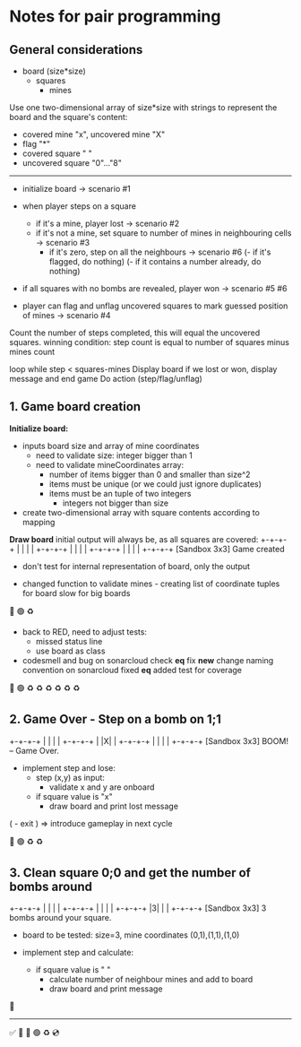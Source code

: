 # Notes for pair programming

## General considerations
- board (size*size)
  - squares
    - mines

Use one two-dimensional array of size*size with strings to represent the board and the square's content:
- covered mine "x", uncovered mine "X"
- flag "*"
- covered square " "
- uncovered square "0"..."8"

***
- initialize board -> scenario #1

- when player steps on a square
  - if it's a mine, player lost -> scenario #2
  - if it's not a mine, set square to number of mines in neighbouring cells -> scenario #3
    - if it's zero, step on all the neighbours -> scenario #6
  (- if it's flagged, do nothing)
  (- if it contains a number already, do nothing)
- if all squares with no bombs are revealed, player won -> scenario #5 #6

- player can flag and unflag uncovered squares to mark guessed position of mines -> scenario #4

Count the number of steps completed, this will equal the uncovered squares.
winning condition: step count is equal to number of squares minus mines count

loop while step < squares-mines
    Display board
    if we lost or won, display message and end game
    Do action (step/flag/unflag)


## 1. Game board creation

**Initialize board:**
- inputs board size and array of mine coordinates
  - need to validate size: integer bigger than 1
  - need to validate mineCoordinates array:
    - number of items bigger than 0 and smaller than size^2
    - items must be unique (or we could just ignore duplicates)
    - items must be an tuple of two integers
      - integers not bigger than size
- create two-dimensional array with square contents according to mapping

**Draw board**
initial output will always be, as all squares are covered:
+-+-+-+
| | | |
+-+-+-+
| | | |
+-+-+-+
| | | |
+-+-+-+
[Sandbox 3x3] Game created

- don't test for internal representation of board, only the output

- changed function to validate mines - creating list of coordinate tuples for board slow for big boards

🔴 🟢 ♻️

- back to RED, need to adjust tests:
  - missed status line
  - use board as class
- codesmell and bug on sonarcloud
check __eq__ 
fix __new__
change naming convention on sonarcloud
fixed __eq__ added test for coverage

🔴 🟢 ♻️ ♻️ ♻️ ♻️ ♻️ ♻️

## 2. Game Over - Step on a bomb on 1;1
+-+-+-+
| | | |
+-+-+-+
| |X| |
+-+-+-+
| | | |
+-+-+-+
[Sandbox 3x3] BOOM! – Game Over.

- implement step and lose:
  - step (x,y) as input: 
    - validate x and y are onboard
  - if square value is "x" 
    - draw board and print lost message

( - exit ) => introduce gameplay in next cycle


🔴 🟢 ♻️ ♻️


## 3. Clean square 0;0 and get the number of bombs around
+-+-+-+
| | | |
+-+-+-+
| | | |
+-+-+-+
|3| | |
+-+-+-+
[Sandbox 3x3] 3 bombs around your square.

- board to be tested: size=3, mine coordinates (0,1),(1,1),(1,0)

- implement step and calculate:
  - if square value is " "
    - calculate number of neighbour mines and add to board
    - draw board and print message

🔴

***
✅ 🍅 🔴 🟢 ♻️ 💿